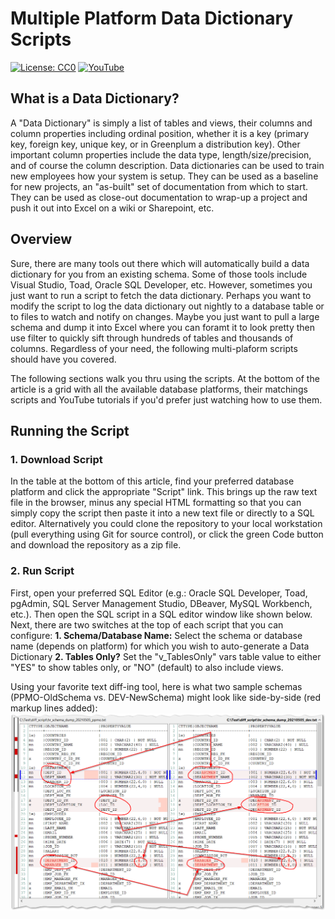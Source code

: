 # Multiple Platform Data Dictionary Scripts
[![License: CC0](https://img.shields.io/badge/License-CC0-red)](LICENSE "Creative Commons Zero License by DataResearchLabs (effectively = Public Domain")
[![YouTube](https://img.shields.io/badge/YouTube-DataResearchLabs-brightgreen)](http://www.DataResearchLabs.com)

## What is a Data Dictionary?
A "Data Dictionary" is simply a list of tables and views, their columns and column properties including ordinal position, whether it is a key (primary key, foreign key, unique key, or in Greenplum a distribution key).  Other important column properties include the data type, length/size/precision, and of course the column description.  Data dictionaries can be used to train new employees how your system is setup.  They can be used as a baseline for new projects, an "as-built" set of documentation from which to start.  They can be used as close-out documentation to wrap-up a project and push it out into Excel on a wiki or Sharepoint, etc.

## Overview
Sure, there are many tools out there which will automatically build a data dictionary for you from an existing schema. Some of those tools include Visual Studio, Toad, Oracle SQL Developer, etc.  However, sometimes you just want to run a script to fetch the data dictionary.  Perhaps you want to modify the script to log the data dictionary out nightly to a database table or to files to watch and notify on changes.  Maybe you just want to pull a large schema and dump it into Excel where you can foramt it to look pretty then use filter to quickly sift through hundreds of tables and thousands of columns.  Regardless of your need, the following multi-plaform scripts should have you covered.

The following sections walk you thru using the scripts.  At the bottom of the article is a grid with all the available database platforms, their matchings scripts and YouTube tutorials if you'd prefer just watching how to use them.


## Running the Script
### 1. Download Script
In the table at the bottom of this article, find your preferred database platform and click the appropriate "Script" link.  This brings up the raw text file in the browser, minus any special HTML formatting so that you can simply copy the script then paste it into a new text file or directly to a SQL editor.  Alternatively you could clone the repository to your local workstation (pull everything using Git for source control), or click the green Code button and download the repository as a zip file.


### 2. Run Script
First, open your preferred SQL Editor (e.g.: Oracle SQL Developer, Toad, pgAdmin, SQL Server Management Studio, DBeaver, MySQL Workbench, etc.).  Then open the SQL script in a SQL editor window like shown below.
Next, there are two switches at the top of each script that you can configure:
**1. Schema/Database Name:** Select the schema or database name (depends on platform) for which you wish to auto-generate a Data Dictionary
**2. Tables Only?** Set the "v_TablesOnly" vars table value to either "YES" to show tables only, or "NO" (default) to also include views.





Using your favorite text diff-ing tool, here is what two sample schemas (PPMO-OldSchema vs. DEV-NewSchema) might look like side-by-side (red markup lines added):
<img src="https://github.com/DataResearchLabs/sql_scripts/blob/main/img/01_schemadiff_side_by_side.png" width="900px">
